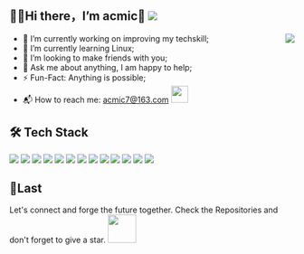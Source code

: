 ## 👨‍💻Hi there，I’m acmic👋  ![](https://visitor-badge.glitch.me/badge?page_id=acmic7.readme)

<img align="right" src="https://github-readme-stats.vercel.app/api?username=acmic7&show_icons=true&icon_color=CE1D2D&text_color=718096&bg_color=ffffff&hide_title=true" />

- :orange_book: I’m currently working on improving my techskill;
- :seedling: I’m currently learning Linux;
- :guitar: I’m looking to make friends with you;
- :speech_balloon: Ask me about anything, I am happy to help;
- :zap: Fun-Fact: Anything is possible;
- :mailbox_with_mail: How to reach me: acmic7@163.com <img src="https://media.giphy.com/media/dxn6fRlTIShoeBr69N/giphy.gif" width="30px">

## 🛠 Tech Stack
![](https://img.shields.io/badge/-C%20&%20C++-659ad2?style=flat&logo=c%2B%2B&logoColor=ffffff)
![](http://img.shields.io/badge/-Java-007396?style=flat-square&logo=java&logoColor=ffffff)
![](https://img.shields.io/badge/-HTML5-%23E44D27?style=flat-square&logo=html5&logoColor=ffffff)
![](https://img.shields.io/badge/-CSS3-%231572B6?style=flat-square&logo=css3)
![](https://img.shields.io/badge/-Bootstrap-563D7C?style=flat-square&logo=bootstrap&link=https://github.com/acmic7/)
![](https://img.shields.io/badge/JavaScript-F7DF1E?style=flat-square&logo=JavaScript&logoColor=white)
![](https://img.shields.io/badge/Python-3776AB?style=flat-square&logo=Python&logoColor=white)
![](https://img.shields.io/badge/Django-46E467?style=flat-square&logo=Django&logoColor=white)
![](https://img.shields.io/badge/-MySQL-F29111?style=flat&logo=mysql&logoColor=FFFFFF)
![](https://img.shields.io/badge/Git-F05032?style=flat-square&logo=Git&logoColor=white)
![](https://img.shields.io/badge/-GitHub-181717?style=flat-square&logo=github&link=https://github.com/acmic7/)
![](https://github-readme-stats.vercel.app/api/top-langs/?username=acmic7&layout=compact) 
![](https://github-readme-streak-stats.herokuapp.com/?user=acmic7)

## 💭Last
Let's connect and forge the future together.
Check the Repositories and don't forget to give a star.
<img src="https://camo.githubusercontent.com/be37cdc8f930300096c506ad4574eaae977c48fbb2705cfcb92f4eeab8282c7a/68747470733a2f2f6d656469612e67697068792e636f6d2f6d656469612f56674344417a634b767352364f4d307557672f67697068792e676966" width="50px">





<!-- __❤️Welcome to exchange your personal blog address with me in [Acmic](https://acmic.top/)__ -->
<!-- ![](https://capsule-render.vercel.app/api?type=Waving&color=timeGradient&height=200&animation=fadeIn&section=header&text=Acmic&fontSize=60) -->
<!--![](https://ghchart.rshah.org/8e8cd8/Acmic7)-->

<!--深色模板-->
<!--![](https://github-readme-stats.vercel.app/api/top-langs/?username=acmic7&hide_langs_below=.25&theme=radical)-->

<!--![](https://github-profile-trophy.vercel.app/?username=acmic7&theme=flat&column=7&margin-w=10)-->

